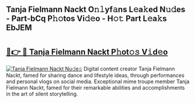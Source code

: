 ## Tanja Fielmann Nackt O𝚗𝚕yf𝚊ns L𝚎a𝚔ed N𝚞𝚍es - Part-bCq P𝚑𝚘tos Vi𝚍𝚎o - H𝚘𝚝 Part L𝚎a𝚔s EbJEM

# <h2><a href="http://kf45s2.oniu.top/?m=Tanja+Fielmann+Nackt">🔗👉 🔴 Tanja Fielmann Nackt P𝚑ot𝚘𝚜 V𝚒d𝚎o</a></h2>

[![Tanja Fielmann Nackt Nu𝚍e𝚜](https://i.imgur.com/0qMVB7G.gif)](http://kf45s2.oniu.top/?m=Tanja+Fielmann+Nackt)
Digital content creator Tanja Fielmann Nackt, famed for sharing dance and lifestyle ideas, through performances and personal vlogs on social media. Exceptional mime troupe member Tanja Fielmann Nackt, famed for their remarkable abilities and accomplishments in the art of silent storytelling.  
